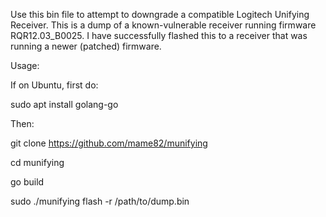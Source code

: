 Use this bin file to attempt to downgrade a compatible Logitech Unifying Receiver.  This is a dump of a known-vulnerable receiver running firmware 
RQR12.03_B0025. I have successfully flashed this to a receiver that was running a newer (patched) firmware.

Usage: 

If on Ubuntu, first do:

sudo apt install golang-go

Then:

git clone https://github.com/mame82/munifying

cd munifying

go build

sudo ./munifying flash -r /path/to/dump.bin

